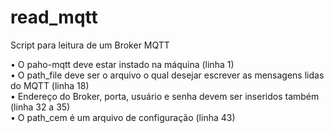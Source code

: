 # read_mqtt

Script para leitura de um Broker MQTT

• O paho-mqtt deve estar instado na máquina (linha 1)<br />
• O path_file deve ser o arquivo o qual desejar escrever as mensagens lidas do MQTT (linha 18)<br />
• Endereço do Broker, porta, usuário e senha devem ser inseridos também (linha 32 a 35)<br />
• O path_cem é um arquivo de configuração (linha 43)<br />
